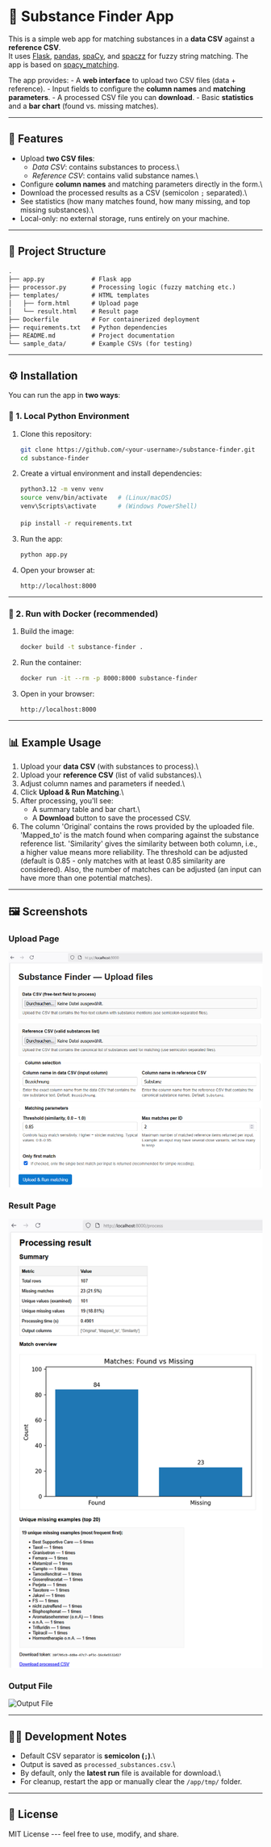 # 🧪 Substance Finder App

This is a simple web app for matching substances in a **data CSV**
against a **reference CSV**.\
It uses [Flask](https://flask.palletsprojects.com/),
[pandas](https://pandas.pydata.org/), [spaCy](https://spacy.io/), and
[spaczz](https://github.com/gandersen101/spaczz) for fuzzy string
matching. The app is based on [spacy_matching](https://github.com/msauerberg/spacy_matching).

The app provides: - A **web interface** to upload two CSV files (data +
reference). - Input fields to configure the **column names** and
**matching parameters**. - A processed CSV file you can **download**. -
Basic **statistics** and a **bar chart** (found vs. missing matches).

------------------------------------------------------------------------

## 🚀 Features

-   Upload **two CSV files**:
    -   *Data CSV*: contains substances to process.\
    -   *Reference CSV*: contains valid substance names.\
-   Configure **column names** and matching parameters directly in the
    form.\
-   Download the processed results as a CSV (semicolon `;` separated).\
-   See statistics (how many matches found, how many missing, and top
    missing substances).\
-   Local-only: no external storage, runs entirely on your machine.

------------------------------------------------------------------------

## 📂 Project Structure

    .
    ├── app.py             # Flask app
    ├── processor.py       # Processing logic (fuzzy matching etc.)
    ├── templates/         # HTML templates
    │   ├── form.html      # Upload page
    │   └── result.html    # Result page
    ├── Dockerfile         # For containerized deployment
    ├── requirements.txt   # Python dependencies
    ├── README.md          # Project documentation
    └── sample_data/       # Example CSVs (for testing)

------------------------------------------------------------------------

## ⚙️ Installation

You can run the app in **two ways**:

### 🔹 1. Local Python Environment

1.  Clone this repository:

    ``` bash
    git clone https://github.com/<your-username>/substance-finder.git
    cd substance-finder
    ```

2.  Create a virtual environment and install dependencies:

    ``` bash
    python3.12 -m venv venv
    source venv/bin/activate   # (Linux/macOS)
    venv\Scripts\activate      # (Windows PowerShell)

    pip install -r requirements.txt
    ```

3.  Run the app:

    ``` bash
    python app.py
    ```

4.  Open your browser at:

        http://localhost:8000

------------------------------------------------------------------------

### 🔹 2. Run with Docker (recommended)

1.  Build the image:

    ``` bash
    docker build -t substance-finder .
    ```

2.  Run the container:

    ``` bash
    docker run -it --rm -p 8000:8000 substance-finder
    ```

3.  Open in your browser:

        http://localhost:8000

------------------------------------------------------------------------

## 📊 Example Usage

1.  Upload your **data CSV** (with substances to process).\
2.  Upload your **reference CSV** (list of valid substances).\
3.  Adjust column names and parameters if needed.\
4.  Click **Upload & Run Matching**.\
5.  After processing, you'll see:
    -   A summary table and bar chart.\
    -   A **Download** button to save the processed CSV.
6. The column 'Original' contains the rows provided by the uploaded file. 'Mapped_to' is the match found when comparing against the substance reference list. 'Similarity' gives the similarity between both column, i.e., a higher value means more reliability. The threshold can be adjusted (default is 0.85 - only matches with at least 0.85 similarity are considered). Also, the number of matches can be adjusted (an input can have more than one potential matches).

------------------------------------------------------------------------

## 🖼️ Screenshots

### Upload Page

![Upload Page](docs/screenshots/upload_page.png)

### Result Page

![Result Page](docs/screenshots/result_page.png)

### Output File

![Output File](docs/screenshots/output_file.png)

------------------------------------------------------------------------

## 🧑‍💻 Development Notes

-   Default CSV separator is **semicolon (`;`)**.\
-   Output is saved as `processed_substances.csv`.\
-   By default, only the **latest run** file is available for download.\
-   For cleanup, restart the app or manually clear the `/app/tmp/`
    folder.

------------------------------------------------------------------------

## 📝 License

MIT License --- feel free to use, modify, and share.
